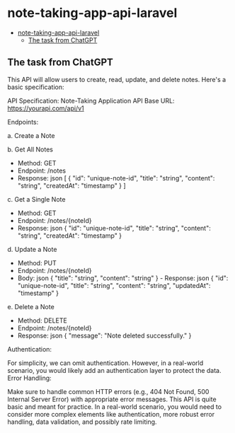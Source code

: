 # note-taking-app-api-laravel

- [note-taking-app-api-laravel](#note-taking-app-api-laravel)
  - [The task from ChatGPT](#the-task-from-chatgpt)

## The task from ChatGPT

This API will allow users to create, read, update, and delete notes. Here's a basic specification:

API Specification: Note-Taking Application
API Base URL: https://yourapi.com/api/v1

Endpoints:

a. Create a Note

b. Get All Notes

- Method: GET
- Endpoint: /notes
- Response:
json [ { "id": "unique-note-id", "title": "string", "content": "string", "createdAt": "timestamp" } ]

c. Get a Single Note

- Method: GET
- Endpoint: /notes/{noteId}
- Response:
json { "id": "unique-note-id", "title": "string", "content": "string", "createdAt": "timestamp" }

d. Update a Note

- Method: PUT
- Endpoint: /notes/{noteId}
- Body:
json { "title": "string", "content": "string" } - Response:
json { "id": "unique-note-id", "title": "string", "content": "string", "updatedAt": "timestamp" }

e. Delete a Note

- Method: DELETE
- Endpoint: /notes/{noteId}
- Response:
json { "message": "Note deleted successfully." }

Authentication:

For simplicity, we can omit authentication. However, in a real-world scenario, you would likely add an authentication layer to protect the data.
Error Handling:

Make sure to handle common HTTP errors (e.g., 404 Not Found, 500 Internal Server Error) with appropriate error messages.
This API is quite basic and meant for practice. In a real-world scenario, you would need to consider more complex elements like authentication, more robust error handling, data validation, and possibly rate limiting.
